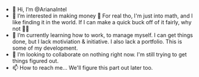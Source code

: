 - 👋 Hi, I’m @ArianaIntel
- 👀 I’m interested in making money 🤑 For real tho, I'm just into math, and I like finding it in the world. If I can make a quick buck off of it fairly, why not 🤷‍♂️
- 🌱 I’m currently learning how to work, to manage myself. I can get things done, but I lack motiviation & initiative. I also lack a portfolio. This is some of my development.
- 💞️ I’m looking to collaborate on nothing right now. I'm still trying to get things figured out.
- 📫 How to reach me... We'll figure this part out later too.

<!---
ArianaIntel/ArianaIntel is a ✨ special ✨ repository because its `README.md` (this file) appears on your GitHub profile.
You can click the Preview link to take a look at your changes.
--->
